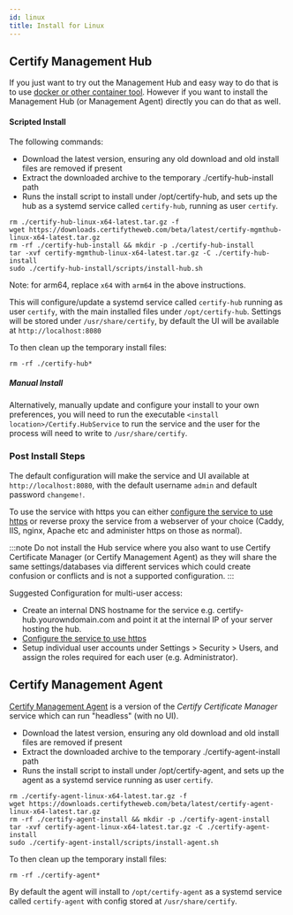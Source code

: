 ```yaml
---
id: linux
title: Install for Linux
---
```


## Certify Management Hub

If you just want to try out the Management Hub and easy way to do that is to use [docker or other container tool](containers.md). However if you want to install the Management Hub (or Management Agent) directly you can do that as well.

#### Scripted Install
The following commands:
- Download the latest version, ensuring any old download and old install files are removed if present
- Extract the downloaded archive to the temporary ./certify-hub-install path
- Runs the install script to install under /opt/certify-hub, and sets up the hub as a systemd service called `certify-hub`, running as user `certify`.

```
rm ./certify-hub-linux-x64-latest.tar.gz -f
wget https://downloads.certifytheweb.com/beta/latest/certify-mgmthub-linux-x64-latest.tar.gz
rm -rf ./certify-hub-install && mkdir -p ./certify-hub-install
tar -xvf certify-mgmthub-linux-x64-latest.tar.gz -C ./certify-hub-install
sudo ./certify-hub-install/scripts/install-hub.sh
```

Note: for arm64, replace `x64` with `arm64` in the above instructions.

This will configure/update a systemd service called `certify-hub` running as user `certify`, with the main installed files under `/opt/certify-hub`. Settings will be stored under `/usr/share/certify`, by default the UI will be available at `http://localhost:8080`

To then clean up the temporary install files:
```
rm -rf ./certify-hub*
```

##### Manual Install
Alternatively, manually update and configure your install to your own preferences, you will need to run the executable `<install location>/Certify.HubService` to run the service and the user for the process will need to write to `/usr/share/certify`.

### Post Install Steps
The default configuration will make the service and UI available at `http://localhost:8080`, with the default username `admin` and default password `changeme!`.

To use the service with https you can either [configure the service to use https](service.md) or reverse proxy the service from a webserver of your choice (Caddy, IIS, nginx, Apache etc and administer https on those as normal).

:::note
Do not install the Hub service where you also want to use Certify Certificate Manager (or Certify Management Agent) as they will share the same settings/databases via different services which could create confusion or conflicts and is not a supported configuration. 
:::

Suggested Configuration for multi-user access:
- Create an internal DNS hostname for the service e.g. certify-hub.yourowndomain.com and point it at the internal IP of your server hosting the hub.
- [Configure the service to use https](service.md)
- Setup individual user accounts under Settings > Security > Users, and assign the roles required for each user (e.g. Administrator).

## Certify Management Agent

[Certify Management Agent](../guides/agent.md) is a version of the *Certify Certificate Manager* service which can run "headless" (with no UI).

- Download the latest version, ensuring any old download and old install files are removed if present
- Extract the downloaded archive to the temporary ./certify-agent-install path
- Runs the install script to install under /opt/certify-agent, and sets up the agent as a systemd service running as user `certify`.

```
rm ./certify-agent-linux-x64-latest.tar.gz -f
wget https://downloads.certifytheweb.com/beta/latest/certify-agent-linux-x64-latest.tar.gz
rm -rf ./certify-agent-install && mkdir -p ./certify-agent-install
tar -xvf certify-agent-linux-x64-latest.tar.gz -C ./certify-agent-install
sudo ./certify-agent-install/scripts/install-agent.sh
```

To then clean up the temporary install files:
```
rm -rf ./certify-agent*
```

By default the agent will install to `/opt/certify-agent` as a systemd service called `certify-agent` with config stored at `/usr/share/certify`.